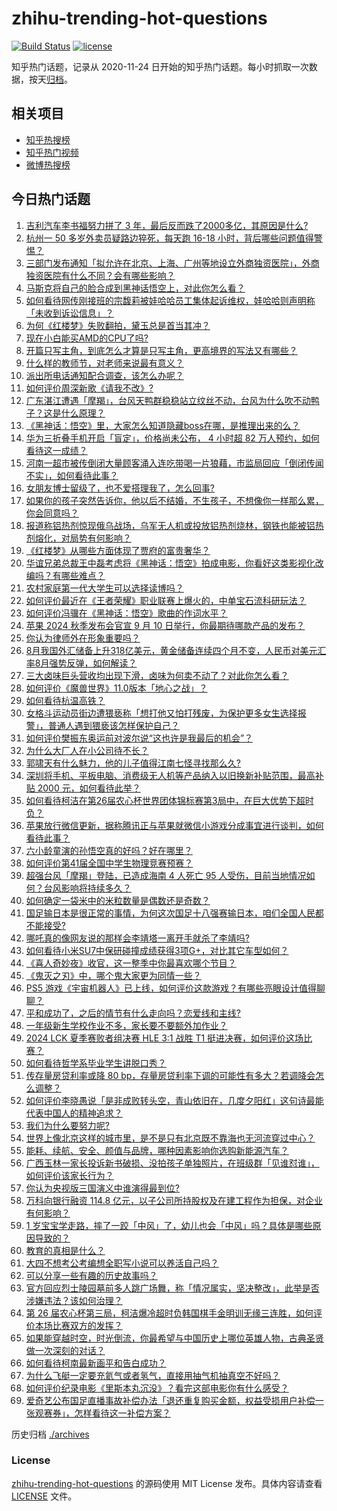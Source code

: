 # zhihu-trending-hot-questions

[![Build Status](https://github.com/justjavac/zhihu-trending-hot-questions/workflows/ci/badge.svg?branch=master)](https://github.com/justjavac/zhihu-trending-hot-questions/actions)
[![license](https://img.shields.io/github/license/justjavac/zhihu-trending-hot-questions)](https://github.com/justjavac/zhihu-trending-hot-questions/blob/master/LICENSE)

知乎热门话题，记录从 2020-11-24
日开始的知乎热门话题。每小时抓取一次数据，按天[归档](./archives)。

## 相关项目

- [知乎热搜榜](https://github.com/justjavac/zhihu-trending-top-search)
- [知乎热门视频](https://github.com/justjavac/zhihu-trending-hot-video)
- [微博热搜榜](https://github.com/justjavac/weibo-trending-hot-search)

## 今日热门话题

<!-- BEGIN -->
<!-- 最后更新时间 Sun Sep 08 2024 15:15:52 GMT+0800 (China Standard Time) -->

1. [吉利汽车李书福努力拼了 3 年，最后反而跌了2000多亿，其原因是什么?](https://www.zhihu.com/question/664528060)
1. [杭州一 50 多岁外卖员疑路边猝死，每天跑 16-18 小时，背后哪些问题值得警惕？](https://www.zhihu.com/question/666491301)
1. [三部门发布通知「拟允许在北京、上海、广州等地设立外商独资医院」，外商独资医院有什么不同？会有哪些影响？](https://www.zhihu.com/question/666541635)
1. [马斯克将自己的脸合成到黑神话悟空上，对此你怎么看？](https://www.zhihu.com/question/666446049)
1. [如何看待网传刚接班的宗馥莉被娃哈哈员工集体起诉维权，娃哈哈则声明称「未收到诉讼信息」？](https://www.zhihu.com/question/666434006)
1. [为何《红楼梦》失败翻拍，黛玉总是首当其冲？](https://www.zhihu.com/question/666283952)
1. [现在小白能买AMD的CPU了吗?](https://www.zhihu.com/question/662359752)
1. [开篇只写主角，到底怎么才算是只写主角，更高境界的写法又有哪些？](https://www.zhihu.com/question/666453087)
1. [什么样的教师节，对老师来说最有意义？](https://www.zhihu.com/question/666249960)
1. [派出所电话通知配合调查，该怎么办呢？](https://www.zhihu.com/question/662116625)
1. [如何评价周深新歌《请我不改》?](https://www.zhihu.com/question/666504665)
1. [广东湛江遭遇「摩羯」，台风天鸭群稳稳站立纹丝不动，台风为什么吹不动鸭子？这是什么原理？](https://www.zhihu.com/question/666459671)
1. [《黑神话：悟空》里，大家怎么知道隐藏boss在哪，是推理出来的么？](https://www.zhihu.com/question/666406497)
1. [华为三折叠手机开启「盲定」，价格尚未公布， 4 小时超 82 万人预约，如何看待这一成绩？](https://www.zhihu.com/question/666472247)
1. [河南一超市被传倒闭大量顾客涌入连吃带喝一片狼藉，市监局回应「倒闭传闻不实」，如何看待此事？](https://www.zhihu.com/question/666439252)
1. [女朋友博士留级了，也不爱搭理我了，怎么回事?](https://www.zhihu.com/question/666221745)
1. [如果你的孩子突然告诉你，他以后不结婚，不生孩子，不想像你一样那么累，你会同意吗？](https://www.zhihu.com/question/663286511)
1. [报道称铝热剂惊现俄乌战场，乌军无人机或投放铝热剂烧林，钢铁也能被铝热剂熔化，对局势有何影响？](https://www.zhihu.com/question/666449230)
1. [《红楼梦》从哪些方面体现了贾府的富贵奢华？](https://www.zhihu.com/question/412998026)
1. [华谊兄弟总裁王中磊考虑将《黑神话：悟空》拍成电影，你看好这类影视化改编吗？有哪些难点？](https://www.zhihu.com/question/666477182)
1. [农村家庭第一代大学生可以选择读博吗？](https://www.zhihu.com/question/654425241)
1. [如何评价最近在《王者荣耀》职业联赛上爆火的，中单宝石流科研玩法？](https://www.zhihu.com/question/666402154)
1. [如何评价冯骥在《黑神话：悟空》歌曲的作词水平？](https://www.zhihu.com/question/665182001)
1. [苹果 2024 秋季发布会官宣 9 月 10 日举行，你最期待哪款产品的发布？](https://www.zhihu.com/question/665520857)
1. [你认为律师外在形象重要吗？](https://www.zhihu.com/question/388862930)
1. [8月我国外汇储备上升318亿美元，黄金储备连续四个月不变，人民币对美元汇率8月强势反弹，如何解读？](https://www.zhihu.com/question/666471741)
1. [三大卤味巨头营收均出现下滑，卤味为何卖不动了？对此你怎么看？](https://www.zhihu.com/question/666399575)
1. [如何评价《魔兽世界》11.0版本「地心之战」？](https://www.zhihu.com/question/666095715)
1. [如何看待杭温高铁？](https://www.zhihu.com/question/67897729)
1. [女格斗运动员街边遭猥亵称「想打他又怕打残废，为保护更多女生选择报警」，普通人遇到猥亵该怎样保护自己？](https://www.zhihu.com/question/666533874)
1. [如何评价樊振东奥运前对波尔说“这也许是我最后的机会”？](https://www.zhihu.com/question/666483734)
1. [为什么大厂人在小公司待不长？](https://www.zhihu.com/question/666282529)
1. [郭啸天有什么魅力，他的儿子值得江南七怪寻找那么久?](https://www.zhihu.com/question/666395995)
1. [深圳将手机、平板电脑、消费级无人机等产品纳入以旧换新补贴范围，最高补贴 2000 元，如何看待此举？](https://www.zhihu.com/question/666392652)
1. [如何看待柯洁在第26届农心杯世界团体锦标赛第3局中，在巨大优势下超时负？](https://www.zhihu.com/question/666464241)
1. [苹果放行微信更新，据称腾讯正与苹果就微信小游戏分成事宜进行谈判，如何看待此事？](https://www.zhihu.com/question/666382325)
1. [六小龄童演的孙悟空真的好吗？好在哪里？](https://www.zhihu.com/question/39382862)
1. [如何评价第41届全国中学生物理竞赛预赛？](https://www.zhihu.com/question/666434523)
1. [超强台风「摩羯」登陆，已造成海南 4 人死亡 95 人受伤，目前当地情况如何？台风影响将持续多久？](https://www.zhihu.com/question/666433519)
1. [如何确定一袋米中的米粒数量是偶数还是奇数？](https://www.zhihu.com/question/666009766)
1. [国足输日本是很正常的事情，为何这次国足十八强赛输日本，咱们全国人民都不能接受?](https://www.zhihu.com/question/666297500)
1. [哪吒真的像网友说的那样会李靖塔一离开手就杀了李靖吗?](https://www.zhihu.com/question/666344074)
1. [如何看待小米SU7中保研碰撞成绩获得3项G+，对比其它车型如何？](https://www.zhihu.com/question/666264552)
1. [《喜人奇妙夜》收官，这一整季中你最喜欢哪个节目？](https://www.zhihu.com/question/666358583)
1. [《鬼灭之刃》中，哪个鬼大家更为同情一些？](https://www.zhihu.com/question/665035775)
1. [PS5 游戏《宇宙机器人》已上线，如何评价这款游戏？有哪些亮眼设计值得聊聊？](https://www.zhihu.com/question/666298342)
1. [平和成功了，之后的情节有什么走向吗？恋爱线和主线?](https://www.zhihu.com/question/666440326)
1. [一年级新生学校作业不多，家长要不要额外加作业？](https://www.zhihu.com/question/666348754)
1. [2024 LCK 夏季赛败者组决赛 HLE 3:1 战胜 T1 挺进决赛，如何评价这场比赛？](https://www.zhihu.com/question/666461680)
1. [如何看待哲学系毕业学生讲脱口秀？](https://www.zhihu.com/question/665598711)
1. [传存量房贷利率或降 80 bp，存量房贷利率下调的可能性有多大？若调降会怎么调整？](https://www.zhihu.com/question/666442956)
1. [如何评价李晓愚说「是非成败转头空，青山依旧在，几度夕阳红」这句诗最能代表中国人的精神追求？](https://www.zhihu.com/question/666359079)
1. [我们为什么要努力呢?](https://www.zhihu.com/question/666400150)
1. [世界上像北京这样的城市里，是不是只有北京既不靠海也无河流穿过中心？](https://www.zhihu.com/question/37800496)
1. [能耗、续航、安全、颜值与品牌，哪种因素影响你选购新能源汽车？](https://www.zhihu.com/question/665507512)
1. [广西玉林一家长投诉新书破损、没拍孩子单独照片，在班级群「见谁怼谁」，如何评价该家长行为？](https://www.zhihu.com/question/666442850)
1. [你认为央视版三国演义中谁演得最到位?](https://www.zhihu.com/question/623537036)
1. [万科向银行融资 114.8 亿元，以子公司所持股权及在建工程作为担保，对企业有何影响？](https://www.zhihu.com/question/666213919)
1. [1 岁宝宝学走路，摔了一跤「中风」了，幼儿也会「中风」吗？具体是哪些原因导致的？](https://www.zhihu.com/question/666402642)
1. [教育的真相是什么？](https://www.zhihu.com/question/618068737)
1. [大四不想考公考编想全职写小说可以养活自己吗？](https://www.zhihu.com/question/666213294)
1. [可以分享一些有趣的历史故事吗？](https://www.zhihu.com/question/665739789)
1. [官方回应烈士陵园墓前多人跳广场舞，称「情况属实，坚决整改」，此举是否涉嫌违法？该如何治理？](https://www.zhihu.com/question/666308487)
1. [第 26 届农心杯第三局，柯洁爆冷超时负韩国棋手金明训无缘三连胜，如何评价本场比赛双方的发挥？](https://www.zhihu.com/question/666464458)
1. [如果能穿越时空，时光倒流，你最希望与中国历史上哪位英雄人物，古典圣贤做一次深刻的对话？](https://www.zhihu.com/question/666249039)
1. [如何看待柯南最新画平和告白成功？](https://www.zhihu.com/question/666439009)
1. [为什么飞艇一定要充氦气或者氢气，直接用抽气机抽真空不好吗？](https://www.zhihu.com/question/665707068)
1. [如何评价纪录电影《里斯本丸沉没》？看完这部电影你有什么感受？](https://www.zhihu.com/question/666349571)
1. [爱奇艺公布国足直播事故补偿办法「退还重复购买金额，权益受损用户补偿一张观赛券」，怎样看待这一补偿方案？](https://www.zhihu.com/question/666434020)

<!-- END -->

历史归档 [./archives](./archives)

### License

[zhihu-trending-hot-questions](https://github.com/justjavac/zhihu-trending-hot-questions)
的源码使用 MIT License 发布。具体内容请查看 [LICENSE](./LICENSE) 文件。

